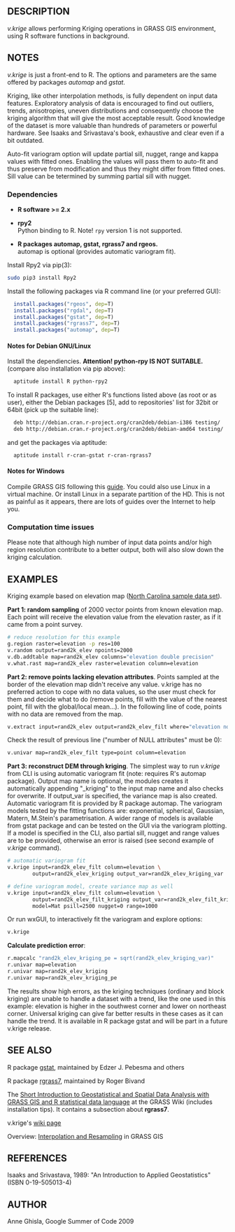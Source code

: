 ## DESCRIPTION

*v.krige* allows performing Kriging operations in GRASS GIS environment,
using R software functions in background.

## NOTES

*v.krige* is just a front-end to R. The options and parameters are the
same offered by packages *automap* and *gstat*.

Kriging, like other interpolation methods, is fully dependent on input
data features. Exploratory analysis of data is encouraged to find out
outliers, trends, anisotropies, uneven distributions and consequently
choose the kriging algorithm that will give the most acceptable result.
Good knowledge of the dataset is more valuable than hundreds of
parameters or powerful hardware. See Isaaks and Srivastava's book,
exhaustive and clear even if a bit outdated.

Auto-fit variogram option will update partial sill, nugget, range and
kappa values with fitted ones. Enabling the values will pass them to
auto-fit and thus preserve from modification and thus they might differ
from fitted ones. Sill value can be tetermined by summing partial sill
with nugget.

### Dependencies

- **R software \>= 2.x**

- **rpy2**  
    Python binding to R. Note\! `rpy` version 1 is not supported.

- **R packages automap, gstat, rgrass7 and rgeos.**  
    automap is optional (provides automatic variogram fit).

Install Rpy2 via pip(3):

```sh
sudo pip3 install Rpy2
```

Install the following packages via R command line (or your preferred
GUI):

```R
  install.packages("rgeos", dep=T)
  install.packages("rgdal", dep=T)
  install.packages("gstat", dep=T)
  install.packages("rgrass7", dep=T)
  install.packages("automap", dep=T)
```

#### Notes for Debian GNU/Linux

Install the dependiencies. **Attention\! python-rpy IS NOT SUITABLE.**
(compare also installation via pip above):

```sh
  aptitude install R python-rpy2
```

To install R packages, use either R's functions listed above (as root or
as user), either the Debian packages \[5\], add to repositories' list
for 32bit or 64bit (pick up the suitable line):

```sh
  deb http://debian.cran.r-project.org/cran2deb/debian-i386 testing/
  deb http://debian.cran.r-project.org/cran2deb/debian-amd64 testing/
```

and get the packages via aptitude:

```sh
  aptitude install r-cran-gstat r-cran-rgrass7
```

#### Notes for Windows

Compile GRASS GIS following this
[guide](https://trac.osgeo.org/grass/wiki/CompileOnWindows). You could
also use Linux in a virtual machine. Or install Linux in a separate
partition of the HD. This is not as painful as it appears, there are
lots of guides over the Internet to help you.

### Computation time issues

Please note that although high number of input data points and/or high
region resolution contribute to a better output, both will also slow
down the kriging calculation.

## EXAMPLES

Kriging example based on elevation map ([North Carolina sample data
set](https://grass.osgeo.org/download/data/)).

**Part 1: random sampling** of 2000 vector points from known elevation
map. Each point will receive the elevation value from the elevation
raster, as if it came from a point survey.

```sh
# reduce resolution for this example
g.region raster=elevation -p res=100
v.random output=rand2k_elev npoints=2000
v.db.addtable map=rand2k_elev columns="elevation double precision"
v.what.rast map=rand2k_elev raster=elevation column=elevation
```

**Part 2: remove points lacking elevation attributes**. Points sampled
at the border of the elevation map didn't receive any value. v.krige has
no preferred action to cope with no data values, so the user must check
for them and decide what to do (remove points, fill with the value of
the nearest point, fill with the global/local mean...). In the following
line of code, points with no data are removed from the map.

```sh
v.extract input=rand2k_elev output=rand2k_elev_filt where="elevation not NULL"
```

Check the result of previous line ("number of NULL attributes" must be
0):

```sh
v.univar map=rand2k_elev_filt type=point column=elevation
```

**Part 3: reconstruct DEM through kriging**. The simplest way to run
*v.krige* from CLI is using automatic variogram fit (note: requires R's
automap package). Output map name is optional, the modules creates it
automatically appending "\_kriging" to the input map name and also
checks for overwrite. If output\_var is specified, the variance map is
also created. Automatic variogram fit is provided by R package automap.
The variogram models tested by the fitting functions are: exponential,
spherical, Gaussian, Matern, M.Stein's parametrisation. A wider range of
models is available from gstat package and can be tested on the GUI via
the variogram plotting. If a model is specified in the CLI, also partial
sill, nugget and range values are to be provided, otherwise an error is
raised (see second example of *v.krige* command).

```sh
# automatic variogram fit
v.krige input=rand2k_elev_filt column=elevation \
        output=rand2k_elev_kriging output_var=rand2k_elev_kriging_var

# define variogram model, create variance map as well
v.krige input=rand2k_elev_filt column=elevation \
        output=rand2k_elev_filt_kriging output_var=rand2k_elev_filt_kriging_var \
        model=Mat psill=2500 nugget=0 range=1000
```

Or run wxGUI, to interactively fit the variogram and explore options:

```sh
v.krige
```

**Calculate prediction error**:

```sh
r.mapcalc "rand2k_elev_kriging_pe = sqrt(rand2k_elev_kriging_var)"
r.univar map=elevation
r.univar map=rand2k_elev_kriging
r.univar map=rand2k_elev_kriging_pe
```

The results show high errors, as the kriging techniques (ordinary and
block kriging) are unable to handle a dataset with a trend, like the one
used in this example: elevation is higher in the southwest corner and
lower on northeast corner. Universal kriging can give far better results
in these cases as it can handle the trend. It is available in R package
gstat and will be part in a future v.krige release.

## SEE ALSO

R package [gstat](https://cran.r-project.org/package=gstat), maintained
by Edzer J. Pebesma and others

R package [rgrass7](https://cran.r-project.org/package=rgrass7),
maintained by Roger Bivand

The [Short Introduction to Geostatistical and Spatial Data Analysis with
GRASS GIS and R statistical data
language](https://grasswiki.osgeo.org/wiki/R_statistics) at the GRASS
Wiki (includes installation tips). It contains a subsection about
**rgrass7**.

v.krige's [wiki
page](https://grasswiki.osgeo.org/wiki/V.krige_GSoC_2009)

Overview: [Interpolation and
Resampling](https://grasswiki.osgeo.org/wiki/Interpolation) in GRASS GIS

## REFERENCES

Isaaks and Srivastava, 1989: "An Introduction to Applied Geostatistics"
(ISBN 0-19-505013-4)

## AUTHOR

Anne Ghisla, Google Summer of Code 2009

